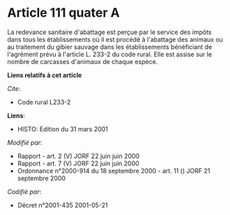 # Article 111 quater A

La redevance sanitaire d'abattage est perçue par le service des impôts dans tous les établissements où il est procédé à
l'abattage des animaux ou au traitement du gibier sauvage dans les établissements bénéficiant de l'agrément prévu à l'article
L. 233-2 du code rural. Elle est assise sur le nombre de carcasses d'animaux de chaque espèce.

**Liens relatifs à cet article**

_Cite_:

  - Code rural L233-2

**Liens**:

  - HISTO: Edition du 31 mars 2001

_Modifié par_:

  - Rapport - art. 2 (V) JORF 22 juin juin 2000
  - Rapport - art. 7 (V) JORF 22 juin juin 2000
  - Ordonnance n°2000-914 du 18 septembre 2000 - art. 11 () JORF 21 septembre 2000

_Codifié par_:

  - Décret n°2001-435 2001-05-21
